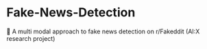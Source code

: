 # Fake-News-Detection
📰 A multi modal approach to fake news detection on r/Fakeddit (AI:X research project)
